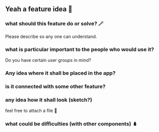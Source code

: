## Yeah a feature idea 🧩

### what should this feature do or solve? 🪄

Please describe so any one can understand.

### what is particular important to the people who would use it?

Do you have certain user groups in mind?

### Any idea where it shall be placed in the app?

### is it connected with some other feature?

### any idea how it shall look (sketch?)

feel free to attach a file 📎

### what could be difficulties (with other components) 🪆
